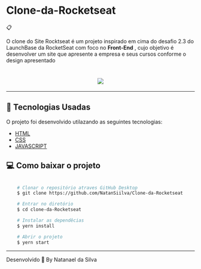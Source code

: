 <h1>Clone-da-Rocketseat</h1> 

:clipboard: <p>O clone do Site Rocktseat é um projeto inspirado em cima do desafio 2.3 do LaunchBase da RocketSeat com foco no <strong>Front-End</strong> , cujo objetivo é desenvolver um site que apresente a empresa e seus cursos conforme o design apresentado</p>



<h1 align="center">
    <img src="gifs/tela.gif">
</h1>
 
---

## 🚀 Tecnologias Usadas

O projeto foi desenvolvido utilazando as seguintes tecnologias:

- [HTML](https://developer.mozilla.org/pt-BR/docs/Web/HTML)
- [CSS](https://developer.mozilla.org/pt-BR/docs/Web/CSS)
- [JAVASCRIPT](https://developer.mozilla.org/pt-BR/docs/Web/JavaScript)

## :computer: Como baixar o projeto 

```bash

    # Clonar o repositório atraves GitHub Desktop
    $ git clone https://github.com/NatanSiilva/Clone-da-Rocketseat

    # Entrar no diretório
    $ cd clone-da-Rocketseat

    # Instalar as dependêcias
    $ yern install 

    # Abrir o projeto
    $ yern start
```

---

Desenvolvido 💜 By Natanael da Silva 